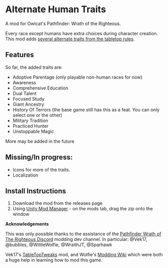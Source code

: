 # Alternate Human Traits

A mod for Owlcat's Pathfinder: Wrath of the Righteous.

Every race except humans have extra choices during character creation.
This mod adds [several alternate traits from the tabletop rules](https://www.d20pfsrd.com/races/core-races/Human/#Alternate_Racial_Traits).

## Features

So far, the added traits are:
 * Adoptive Parentage (only playable non-human races for now)
 * Awareness
 * Comprehensive Education
 * Dual Talent
 * Focused Study
 * Giant Ancestry
 * History Of Terrors (the base game still has this as a feat. You can only select one or the other)
 * Military Tradition
 * Practiced Hunter
 * Unstoppable Magic

More may be added in the future

## Missing/In progress:
 * Icons for more of the traits.
 * Localization

## Install Instructions
 1. Download the mod from the releases page
 2. Using [Unity Mod Manager](https://github.com/newman55/unity-mod-manager) - on the mods tab, drag the zip onto the window

**Acknowledgements**

This was only possible thanks to the assistance of 
the [Pathfinder Wrath of The Righteous Discord](https://discord.com/invite/wotr) modding dev channel.
In particular: @Vek17, @bubbles, @WittleWolfie, @WraithJT, @Sparhawk

Vek17's [TableTopTweaks](https://github.com/Vek17/TabletopTweaks-Base) mod,
and Wolfie's [Modding Wiki](https://github.com/WittleWolfie/OwlcatModdingWiki/wiki)
which were both a huge help in learning how to mod this game.
